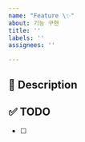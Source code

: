 ```yaml
---
name: "Feature \✨"
about: 기능 구현
title: ''
labels: ''
assignees: ''

---
```


## 🚀 Description

## ✅ TODO
- [ ]
